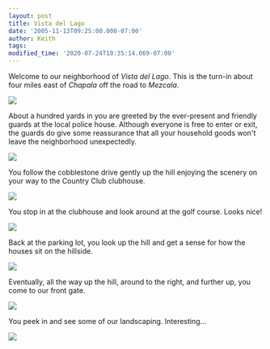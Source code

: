 ```yaml
---
layout: post
title: Vista del Lago
date: '2005-11-13T09:25:00.000-07:00'
author: Keith
tags:
modified_time: '2020-07-24T10:35:14.069-07:00'
---
```

Welcome to our neighborhood of *Vista del Lago*. This is the turn-in
about four miles east of *Chapala* off the road to *Mezcala*.

[![]({{site.baseurl}}/assets/images/IMG_2833.jpg)]({{site.baseurl}}/assets/images/IMG_2833.jpg)

About a hundred yards in you are greeted by the ever-present and
friendly guards at the local police house. Although everyone is free to
enter or exit, the guards do give some reassurance that all your
household goods won't leave the neighborhood unexpectedly.

[![]({{site.baseurl}}/assets/images/IMG_2843-1.jpg)]({{site.baseurl}}/assets/images/IMG_2843-1.jpg)

You follow the cobblestone drive gently up the hill enjoying the scenery
on your way to the Country Club clubhouse.

[![]({{site.baseurl}}/assets/images/IMG_2844-1.jpg)]({{site.baseurl}}/assets/images/IMG_2844-1.jpg)

You stop in at the clubhouse and look around at the golf course. Looks
nice!

[![]({{site.baseurl}}/assets/images/IMG_2837.jpg)]({{site.baseurl}}/assets/images/IMG_2837.jpg)

Back at the parking lot, you look up the hill and get a sense for how
the houses sit on the hillside.

[![]({{site.baseurl}}/assets/images/IMG_2841.jpg)]({{site.baseurl}}/assets/images/IMG_2841.jpg)

Eventually, all the way up the hill, around to the right, and further
up, you come to our front gate.

[![]({{site.baseurl}}/assets/images/IMG_2827.jpg)]({{site.baseurl}}/assets/images/IMG_2827.jpg)

You peek in and see some of our landscaping. Interesting...

[![]({{site.baseurl}}/assets/images/IMG_2826.jpg)]({{site.baseurl}}/assets/images/IMG_2826.jpg)
